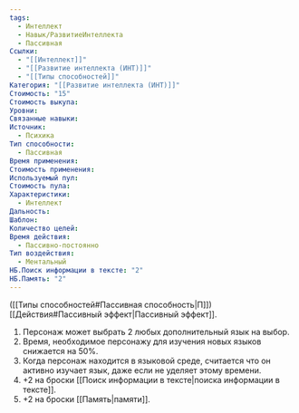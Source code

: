 ```yaml
---
tags:
  - Интеллект
  - Навык/РазвитиеИнтеллекта
  - Пассивная
Ссылки:
  - "[[Интеллект]]"
  - "[[Развитие интеллекта (ИНТ)]]"
  - "[[Типы способностей]]"
Категория: "[[Развитие интеллекта (ИНТ)]]"
Стоимость: "15"
Стоимость выкупа: 
Уровни: 
Связанные навыки: 
Источник:
  - Психика
Тип способности:
  - Пассивная
Время применения: 
Стоимость применения: 
Используемый пул: 
Стоимость пула: 
Характеристики:
  - Интеллект
Дальность: 
Шаблон: 
Количество целей: 
Время действия:
  - Пассивно-постоянно
Тип воздействия:
  - Ментальный
НБ.Поиск информации в тексте: "2"
НБ.Память: "2"
---
```

([[Типы способностей#Пассивная способность|П]]) [[Действия#Пассивный эффект|Пассивный эффект]]. 

1. Персонаж может выбрать 2 любых дополнительный язык на выбор.
2. Время, необходимое персонажу для изучения новых языков снижается на 50%. 
3. Когда персонаж находится в языковой среде, считается что он активно изучает язык, даже если не уделяет этому времени. 
4. +2 на броски [[Поиск информации в тексте|поиска информации в тексте]].
5. +2 на броски [[Память|памяти]].
